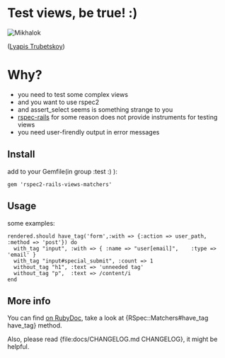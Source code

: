 Test views, be true! :)
=======================

![Mikhalok](http://investigator.org.ua/wp-content/uploads/01_500_liapis_powe-300x192.jpg)

([Lyapis Trubetskoy](http://www.myspace.com/lyapis))

Why?
===

* you need to test some complex views
* and you want to use rspec2
* and assert\_select seems is something strange to you
* [rspec-rails](http://github.com/rspec/rspec-rails) for some reason does not provide instruments for testing views
* you need user-firendly output in error messages

Install
-------

add to your Gemfile(in group :test :) ):

    gem 'rspec2-rails-views-matchers'

Usage
-----

some examples:

    rendered.should have_tag('form',:with => {:action => user_path, :method => 'post'}) do
      with_tag "input", :with => { :name => "user[email]",    :type => 'email' }
      with_tag "input#special_submit", :count => 1
      without_tag "h1", :text => 'unneeded tag'
      without_tag "p",  :text => /content/i
    end

More info
---------

You can find [on RubyDoc](http://rubydoc.info/github/kucaahbe/rspec2-rails-views-matchers/master/RSpec/Matchers), take a look at {RSpec::Matchers#have\_tag have\_tag} method.

Also, please read {file:docs/CHANGELOG.md CHANGELOG}, it might be helpful.
